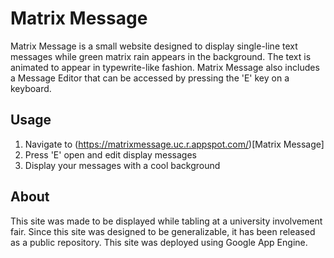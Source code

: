 # Matrix Message

Matrix Message is a small website designed to display single-line text messages while green matrix rain appears in the background. The text is animated to appear in typewrite-like fashion. Matrix Message also includes a Message Editor that can be accessed by pressing the 'E' key on a keyboard.

## Usage

1. Navigate to (https://matrixmessage.uc.r.appspot.com/)[Matrix Message]
2. Press 'E' open and edit display messages
3. Display your messages with a cool background

## About

This site was made to be displayed while tabling at a university involvement fair. Since this site was designed to be generalizable, it has been released as a public repository. This site was deployed using Google App Engine.

